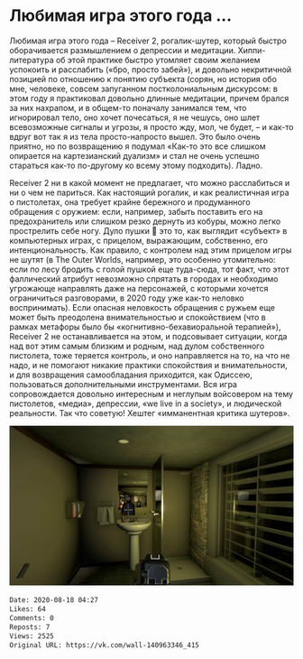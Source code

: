 # Любимая игра этого года ...

Любимая игра этого года – Receiver 2, рогалик-шутер, который быстро оборачивается размышлением о депрессии и медитации. Хиппи-литература об этой практике быстро утомляет своим желанием успокоить и расслабить («бро, просто забей»), и довольно некритичной позицией по отношению к понятию субъекта (сорян, но история обо мне, человеке, совсем запуганном постколониальным дискурсом: в этом году я практиковал довольно длинные медитации, причем брался за них нахрапом, и в общем-то поначалу занимался тем, что игнорировал тело, оно хочет почесаться, я не чешусь, оно шлет всевозможные сигналы и угрозы, я просто жду, мол, че будет, – и как-то вдруг вот так я из тела просто-напросто вышел. Это было очень приятно, но по возвращению я подумал «Как-то это все слишком опирается на картезианский дуализм» и стал не очень успешно стараться как-то по-другому ко всему этому подходить). Ладно.

Receiver 2 ни в какой момент не предлагает, что можно расслабиться и ни о чем не париться. Как настоящий рогалик, и как реалистичная игра о пистолетах, она требует крайне бережного и продуманного обращения с оружием: если, например, забыть поставить его на предохранитель или слишком резко дернуть из кобуры, можно легко прострелить себе ногу. Дуло пушки 🔫 это то, как выглядит «субъект» в компьютерных играх, с прицелом, выражающим, собственно, его интенциональность. Как правило, с контролем над этим прицелом игры не шутят (в The Outer Worlds, например, это особенно утомительно: если по лесу бродить с голой пушкой еще туда-сюда, тот факт, что этот фаллический атрибут невозможно спрятать в городах и необходимо угрожающе направлять даже на персонажей, с которыми хочется ограничиться разговорами, в 2020 году уже как-то неловко воспринимать). Если опасная неловкость обращения с ружьем еще может быть преодолена внимательностью и спокойствием (что в рамках метафоры было бы «когнитивно-бехавиоральной терапией»), Receiver 2 не останавливается на этом, и подсовывает ситуации, когда над вот этим самым близким и родным, над дулом собственного пистолета, тоже теряется контроль, и оно направляется на то, на что не надо, и не помогают никакие практики спокойствия и внимательности, и для возвращения самообладания приходится, как Одиссею, пользоваться дополнительными инструментами. Вся игра сопровождается довольно интересным и неглупым войсовером на тему пистолетов, «медиа», депрессии, «we live in a society», и людической реальности. Так что советую! Хештег «имманентная критика шутеров».

![](attachments/457239122.jpg)

    Date: 2020-08-18 04:27
    Likes: 64
    Comments: 0
    Reposts: 7
    Views: 2525
    Original URL: https://vk.com/wall-140963346_415

